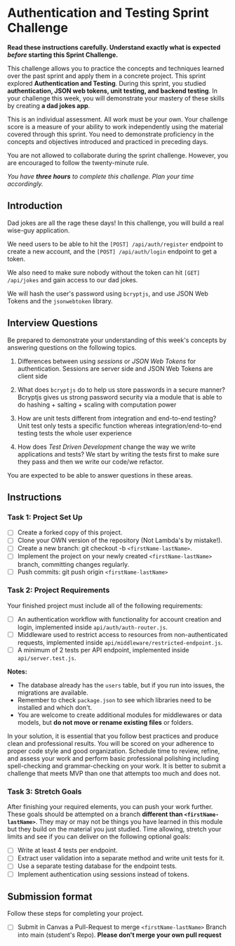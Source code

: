 # Authentication and Testing Sprint Challenge

**Read these instructions carefully. Understand exactly what is expected _before_ starting this Sprint Challenge.**

This challenge allows you to practice the concepts and techniques learned over the past sprint and apply them in a concrete project. This sprint explored **Authentication and Testing**. During this sprint, you studied **authentication, JSON web tokens, unit testing, and backend testing**. In your challenge this week, you will demonstrate your mastery of these skills by creating **a dad jokes app**.

This is an individual assessment. All work must be your own. Your challenge score is a measure of your ability to work independently using the material covered through this sprint. You need to demonstrate proficiency in the concepts and objectives introduced and practiced in preceding days.

You are not allowed to collaborate during the sprint challenge. However, you are encouraged to follow the twenty-minute rule.

_You have **three hours** to complete this challenge. Plan your time accordingly._

## Introduction

Dad jokes are all the rage these days! In this challenge, you will build a real wise-guy application.

We need users to be able to hit the `[POST] /api/auth/register` endpoint to create a new account, and the `[POST] /api/auth/login` endpoint to get a token.

We also need to make sure nobody without the token can hit `[GET] /api/jokes` and gain access to our dad jokes.

We will hash the user's password using `bcryptjs`, and use JSON Web Tokens and the `jsonwebtoken` library.

## Interview Questions

Be prepared to demonstrate your understanding of this week's concepts by answering questions on the following topics.

1. Differences between using _sessions_ or _JSON Web Tokens_ for authentication.
   Sessions are server side and JSON Web Tokens are client side

2. What does `bcryptjs` do to help us store passwords in a secure manner?
   Bcryptjs gives us strong password security via a module that is able to do hashing + salting + scaling with computation power

3. How are unit tests different from integration and end-to-end testing?
   Unit test only tests a specific function whereas integration/end-to-end testing tests the whole user experience

4. How does _Test Driven Development_ change the way we write applications and tests?
   We start by writing the tests first to make sure they pass and then we write our code/we refactor.

You are expected to be able to answer questions in these areas.

## Instructions

### Task 1: Project Set Up

- [ ] Create a forked copy of this project.
- [ ] Clone your OWN version of the repository (Not Lambda's by mistake!).
- [ ] Create a new branch: git checkout -b `<firstName-lastName>`.
- [ ] Implement the project on your newly created `<firstName-lastName>` branch, committing changes regularly.
- [ ] Push commits: git push origin `<firstName-lastName>`

### Task 2: Project Requirements

Your finished project must include all of the following requirements:

- [ ] An authentication workflow with functionality for account creation and login, implemented inside `api/auth/auth-router.js`.
- [ ] Middleware used to restrict access to resources from non-authenticated requests, implemented inside `api/middleware/restricted-endpoint.js`.
- [ ] A minimum of 2 tests per API endpoint, implemented inside `api/server.test.js`.

**Notes:**

- The database already has the `users` table, but if you run into issues, the migrations are available.
- Remember to check `package.json` to see which libraries need to be installed and which don't.
- You are welcome to create additional modules for middlewares or data models, but **do not move or rename existing files** or folders.

In your solution, it is essential that you follow best practices and produce clean and professional results. You will be scored on your adherence to proper code style and good organization. Schedule time to review, refine, and assess your work and perform basic professional polishing including spell-checking and grammar-checking on your work. It is better to submit a challenge that meets MVP than one that attempts too much and does not.

### Task 3: Stretch Goals

After finishing your required elements, you can push your work further. These goals should be attempted on a branch **different than `<firstName-lastName>`**. They may or may not be things you have learned in this module but they build on the material you just studied. Time allowing, stretch your limits and see if you can deliver on the following optional goals:

- [ ] Write at least 4 tests per endpoint.
- [ ] Extract user validation into a separate method and write unit tests for it.
- [ ] Use a separate testing database for the endpoint tests.
- [ ] Implement authentication using sessions instead of tokens.

## Submission format

Follow these steps for completing your project.

- [ ] Submit in Canvas a Pull-Request to merge `<firstName-lastName>` Branch into main (student's Repo). **Please don't merge your own pull request**
